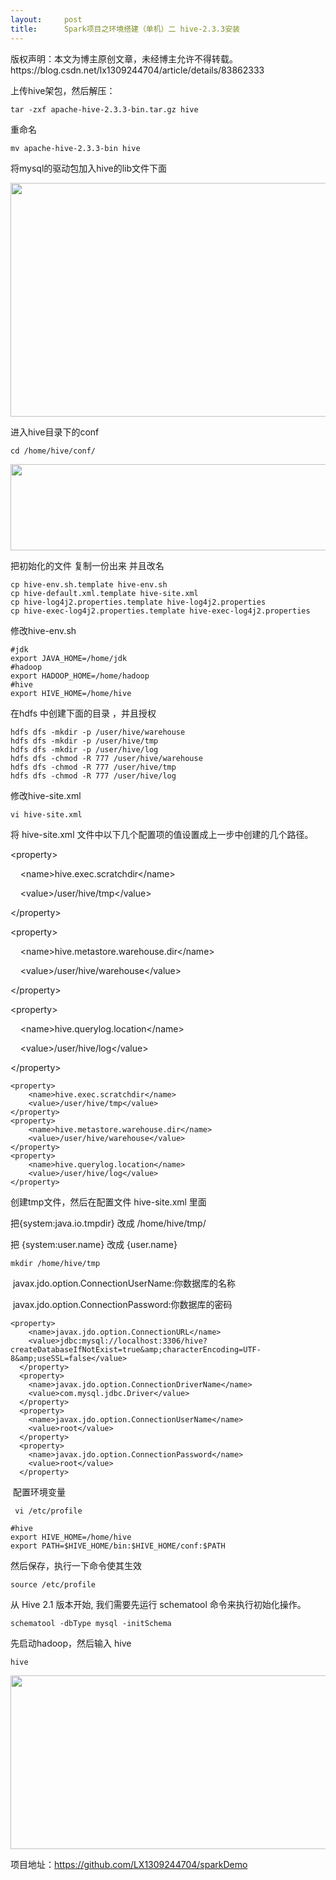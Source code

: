 ```yaml
---
layout:     post
title:      Spark项目之环境搭建（单机）二 hive-2.3.3安装
---
```

<div id="article_content" class="article_content clearfix csdn-tracking-statistics" data-pid="blog" data-mod="popu_307" data-dsm="post">
								<div class="article-copyright">
					版权声明：本文为博主原创文章，未经博主允许不得转载。					https://blog.csdn.net/lx1309244704/article/details/83862333				</div>
								            <link rel="stylesheet" href="https://csdnimg.cn/release/phoenix/template/css/ck_htmledit_views-f76675cdea.css">
						<div class="htmledit_views" id="content_views">
                <p>上传hive架包，然后解压：</p>

<pre class="has">
<code>tar -zxf apache-hive-2.3.3-bin.tar.gz hive</code></pre>

<p>重命名 </p>

<pre class="has">
<code>mv apache-hive-2.3.3-bin hive</code></pre>

<p>将mysql的驱动包加入hive的lib文件下面</p>

<p><img alt="" class="has" height="374" src="https://img-blog.csdnimg.cn/20181108161053946.png?x-oss-process=image/watermark,type_ZmFuZ3poZW5naGVpdGk,shadow_10,text_aHR0cHM6Ly9ibG9nLmNzZG4ubmV0L2x4MTMwOTI0NDcwNA==,size_16,color_FFFFFF,t_70" width="1200"></p>

<p>进入hive目录下的conf</p>

<pre class="has">
<code>cd /home/hive/conf/</code></pre>

<p><img alt="" class="has" height="138" src="https://img-blog.csdnimg.cn/20181108154157286.png" width="1200"></p>

<p style="margin-left:0cm;">把初始化的文件 复制一份出来 并且改名</p>

<pre class="has">
<code>cp hive-env.sh.template hive-env.sh
cp hive-default.xml.template hive-site.xml
cp hive-log4j2.properties.template hive-log4j2.properties
cp hive-exec-log4j2.properties.template hive-exec-log4j2.properties
</code></pre>

<p>修改hive-env.sh</p>

<pre class="has">
<code>#jdk
export JAVA_HOME=/home/jdk
#hadoop
export HADOOP_HOME=/home/hadoop
#hive
export HIVE_HOME=/home/hive
</code></pre>

<p style="margin-left:0cm;">在hdfs 中创建下面的目录 ，并且授权</p>

<pre class="has">
<code>hdfs dfs -mkdir -p /user/hive/warehouse
hdfs dfs -mkdir -p /user/hive/tmp
hdfs dfs -mkdir -p /user/hive/log
hdfs dfs -chmod -R 777 /user/hive/warehouse
hdfs dfs -chmod -R 777 /user/hive/tmp
hdfs dfs -chmod -R 777 /user/hive/log
</code></pre>

<p>修改hive-site.xml </p>

<pre class="has">
<code>vi hive-site.xml</code></pre>

<p style="margin-left:0cm;">将 hive-site.xml 文件中以下几个配置项的值设置成上一步中创建的几个路径。</p>

<p style="margin-left:0cm;">&lt;property&gt;</p>

<p style="margin-left:0cm;">    &lt;name&gt;hive.exec.scratchdir&lt;/name&gt;</p>

<p style="margin-left:0cm;">    &lt;value&gt;/user/hive/tmp&lt;/value&gt;</p>

<p style="margin-left:0cm;">&lt;/property&gt;</p>

<p style="margin-left:0cm;">&lt;property&gt;</p>

<p style="margin-left:0cm;">    &lt;name&gt;hive.metastore.warehouse.dir&lt;/name&gt;</p>

<p style="margin-left:0cm;">    &lt;value&gt;/user/hive/warehouse&lt;/value&gt;</p>

<p style="margin-left:0cm;">&lt;/property&gt;</p>

<p style="margin-left:0cm;">&lt;property&gt;</p>

<p style="margin-left:0cm;">    &lt;name&gt;hive.querylog.location&lt;/name&gt;</p>

<p style="margin-left:0cm;">    &lt;value&gt;/user/hive/log&lt;/value&gt;</p>

<p style="margin-left:0cm;">&lt;/property&gt;</p>

<pre class="has">
<code>&lt;property&gt;
    &lt;name&gt;hive.exec.scratchdir&lt;/name&gt;
    &lt;value&gt;/user/hive/tmp&lt;/value&gt;
&lt;/property&gt;
&lt;property&gt;
    &lt;name&gt;hive.metastore.warehouse.dir&lt;/name&gt;
    &lt;value&gt;/user/hive/warehouse&lt;/value&gt;
&lt;/property&gt;
&lt;property&gt;
    &lt;name&gt;hive.querylog.location&lt;/name&gt;
    &lt;value&gt;/user/hive/log&lt;/value&gt;
&lt;/property&gt;
</code></pre>

<p style="margin-left:0cm;">创建tmp文件，然后在配置文件 hive-site.xml 里面</p>

<p style="margin-left:0cm;">把{system:java.io.tmpdir} 改成 /home/hive/tmp/</p>

<p style="margin-left:0cm;">把 {system:user.name} 改成 {user.name}</p>

<pre class="has">
<code>mkdir /home/hive/tmp</code></pre>

<p style="margin-left:0cm;"> javax.jdo.option.ConnectionUserName:你数据库的名称</p>

<p> javax.jdo.option.ConnectionPassword:你数据库的密码</p>

<pre class="has">
<code>&lt;property&gt;
    &lt;name&gt;javax.jdo.option.ConnectionURL&lt;/name&gt;
    &lt;value&gt;jdbc:mysql://localhost:3306/hive?createDatabaseIfNotExist=true&amp;amp;characterEncoding=UTF-8&amp;amp;useSSL=false&lt;/value&gt;
  &lt;/property&gt;
  &lt;property&gt;
    &lt;name&gt;javax.jdo.option.ConnectionDriverName&lt;/name&gt;
    &lt;value&gt;com.mysql.jdbc.Driver&lt;/value&gt;
  &lt;/property&gt;
  &lt;property&gt;
    &lt;name&gt;javax.jdo.option.ConnectionUserName&lt;/name&gt;
    &lt;value&gt;root&lt;/value&gt;
  &lt;/property&gt;
  &lt;property&gt;
    &lt;name&gt;javax.jdo.option.ConnectionPassword&lt;/name&gt;
    &lt;value&gt;root&lt;/value&gt;
  &lt;/property&gt;</code></pre>

<p> 配置环境变量</p>

<pre class="has">
<code> vi /etc/profile
</code></pre>

<pre class="has">
<code>#hive
export HIVE_HOME=/home/hive
export PATH=$HIVE_HOME/bin:$HIVE_HOME/conf:$PATH
</code></pre>

<p>然后保存，执行一下命令使其生效</p>

<pre class="has">
<code>source /etc/profile</code></pre>

<p style="margin-left:0cm;">从 Hive 2.1 版本开始, 我们需要先运行 schematool 命令来执行初始化操作。</p>

<pre class="has">
<code>schematool -dbType mysql -initSchema</code></pre>

<p>先启动hadoop，然后输入 hive</p>

<pre class="has">
<code>hive</code></pre>

<p><img alt="" class="has" height="278" src="https://img-blog.csdnimg.cn/20181108160704142.png?x-oss-process=image/watermark,type_ZmFuZ3poZW5naGVpdGk,shadow_10,text_aHR0cHM6Ly9ibG9nLmNzZG4ubmV0L2x4MTMwOTI0NDcwNA==,size_16,color_FFFFFF,t_70" width="1200"></p>

<p>项目地址：<a href="https://github.com/LX1309244704/sparkDemo" rel="nofollow">https://github.com/LX1309244704/sparkDemo</a></p>            </div>
                </div>